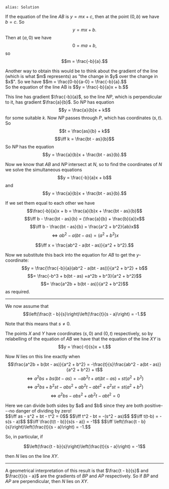 ````
alias: Solution
````

If the equation of the line $AB$ is $y = mx + c$, then at the point $(0,b)$ we have $b = c$. So $$y = mx + b.$$ Then at $(a,0)$ we have $$0 = ma + b,$$ so $$m = \frac{-b}{a}.$$
<div class="chalk">
Another way to obtain this would be to think about the gradient of the line (which is what $m$ represents) as "the change in $y$ over the change in $x$".
So we have
$$m = \frac{0-b}{a-0} = \frac{-b}{a}.$$
</div>
So the equation of the line AB is $$y = \frac{-b}{a}x + b.$$

This line has gradient $\frac{-b}{a}$, so the line $NP$, which is perpendicular to it, has gradient $\frac{a}{b}$. So $NP$ has equation $$y = \frac{a}{b}x + k$$
for some suitable $k$.  Now $NP$ passes through $P$, which has coordinates $(s,t)$. So $$t = \frac{as}{b} + k$$
$$\iff k = \frac{bt - as}{b}$$
So $NP$ has the equation $$y = \frac{a}{b}x + \frac{bt - as}{b}.$$

Now we know that $AB$ and $NP$ intersect at $N$, so to find the coordinates of $N$ we solve the simultaneous equations
$$y = \frac{-b}{a}x + b$$
and
$$y = \frac{a}{b}x + \frac{bt - as}{b}.$$

If we set them equal to each other we have
$$\frac{-b}{a}x + b = \frac{a}{b}x + \frac{bt - as}{b}$$
$$\iff b - \frac{bt - as}{b} = (\frac{a}{b} + \frac{b}{a})x$$
$$\iff b - \frac{bt - as}{b} = \frac{a^2 + b^2}{ab}x$$
$$\iff ab^2 - a(bt - as) = (a^2 + b^2)x$$

$$\iff x = \frac{ab^2 - a(bt - as)}{a^2 + b^2}.$$

Now we substitute this back into the equation for $AB$ to get the $y$-coordinate:
$$y = \frac{\frac{-b}{a}(ab^2 - a(bt - as))}{a^2 + b^2} + b$$
$$= \frac{-b^3 + b(bt - as) +a^2b + b^3}{a^2 + b^2}$$
$$= \frac{a^2b + b(bt - as)}{a^2 + b^2}$$
as required.

*** 

We now assume that 
$$\left(\frac{t - b}{s}\right)\left(\frac{t}{s - a}\right) = -1.$$

Note that this means that $s \neq 0$.

The points $X$ and $Y$ have coordinates $(s,0)$ and $(0,t)$ respectively, so by relabelling of the equation of $AB$ we have that the equation of the line $XY$ is
$$y = \frac{-t}{s}x + t.$$

Now $N$ lies on this line exactly when
$$\frac{a^2b + b(bt - as)}{a^2 + b^2} = -\frac{t}{s}\frac{ab^2 - a(bt - as)}{a^2 + b^2} + t$$
$$\iff a^2bs + bs(bt - as) = - ab^2t + at(bt - as) + st(a^2 + b^2)$$
$$\iff a^2bs + b^2st -abs^2 + ab^2t -abt^2 + a^2st = st(a^2 + b^2)$$
$$\iff a^2bs -abs^2 + ab^2t -abt^2 = 0$$
<div class="chalk">
Here we can divide both sides by $a$ and $b$ since they are both positive---no danger of dividing by zero!
</div>
$$\iff as - s^2 + bt - t^2 = 0$$
$$\iff t^2 - bt = -(s^2 - as)$$
$$\iff t(t-b) = -s(s - a)$$
$$\iff \frac{t(t - b)}{s(s - a)} = -1$$
$$\iff \left(\frac{t - b}{s}\right)\left(\frac{t}{s - a}\right) = -1.$$

So, in particular, if

$$\left(\frac{t - b}{s}\right)\left(\frac{t}{s - a}\right) = -1$$

then $N$ lies on the line $XY$.

***

A geometrical interpretation of this result is that $\frac{t - b}{s}$ and $\frac{t}{s - a}$ are the gradients of $BP$ and $AP$ respectively. So if $BP$ and $AP$ are perpendicular, then $N$ lies on $XY$.

